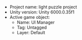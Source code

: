 <!-- UNITY CODE ASSIST INSTRUCTIONS START -->
- Project name: light puzzle project
- Unity version: Unity 6000.0.35f1
- Active game object:
  - Name: UI Manager
  - Tag: Untagged
  - Layer: Default
<!-- UNITY CODE ASSIST INSTRUCTIONS END -->